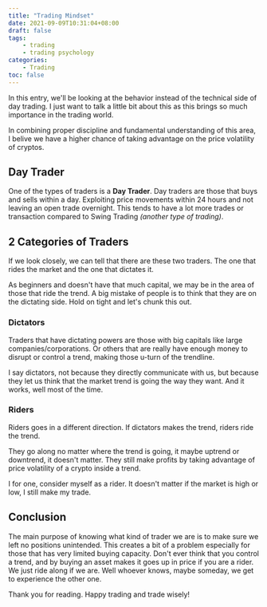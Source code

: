 ```yaml
---
title: "Trading Mindset"
date: 2021-09-09T10:31:04+08:00
draft: false
tags:
    - trading
    - trading psychology
categories:
    - Trading
toc: false
---
```


In this entry, we'll be looking at the behavior instead of the technical side of day trading. I just want to talk a little bit about this as this brings so much importance in the trading world.

In combining proper discipline and fundamental understanding of this area, I belive we have a higher chance of taking advantage on the price volatility of cryptos. 

## Day Trader

One of the types of traders is a **Day Trader**. Day traders are those that buys and sells within a day. Exploiting price movements within 24 hours and not leaving an open trade overnight. This tends to have a lot more trades or transaction compared to Swing Trading *(another type of trading)*.


## 2 Categories of Traders

If we look closely, we can tell that there are these two traders. The one that rides the market and the one that dictates it.

As beginners and doesn't have that much capital, we may be in the area of those that ride the trend. A big mistake of people is to think that they are on the dictating side. Hold on tight and let's chunk this out.

### Dictators

Traders that have dictating powers are those with big capitals like large companies/corporations. Or others that are really have enough money to disrupt or control a trend, making those u-turn of the trendline.

I say dictators, not because they directly communicate with us, but because they let us think that the market trend is going the way they want. And it works, well most of the time.


### Riders

Riders goes in a different direction. If dictators makes the trend, riders ride the trend. 

They go along no matter where the trend is going, it maybe uptrend or downtrend, it doesn't matter. They still make profits by taking advantage of price volatility of a crypto inside a trend.

I for one, consider myself as a rider. It doesn't matter if the market is high or low, I still make my trade. 


## Conclusion

The main purpose of knowing what kind of trader we are is to make sure we left no positions unintended. This creates a bit of a problem especially for those that has very limited buying capacity. Don't ever think that you control a trend, and by buying an asset makes it goes up in price if you are a rider. We just ride along if we are. Well whoever knows, maybe someday, we get to experience the other one.


  

Thank you for reading. Happy trading and trade wisely!
